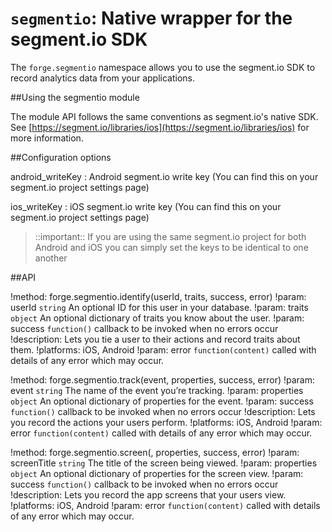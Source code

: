 ``segmentio``: Native wrapper for the segment.io SDK
=====================================================

The ``forge.segmentio`` namespace allows you to use the segment.io SDK to record analytics data from your applications.

##Using the segmentio module

The module API follows the same conventions as segment.io's native SDK. See
[https://segment.io/libraries/ios](https://segment.io/libraries/ios) for more
information.


##Configuration options

android_writeKey
:	Android segment.io write key (You can find this on your segment.io project settings page)

ios_writeKey
:	iOS segment.io write key (You can find this on your segment.io project settings page)

> ::important:: If you are using the same segment.io project for both Android and iOS you can simply set the keys to be identical to one another

##API

!method: forge.segmentio.identify(userId, traits, success, error)
!param: userId `string` An optional ID for this user in your database.
!param: traits `object` An optional dictionary of traits you know about the user. 
!param: success `function()` callback to be invoked when no errors occur
!description: Lets you tie a user to their actions and record traits about them.
!platforms: iOS, Android
!param: error `function(content)` called with details of any error which may occur.

!method: forge.segmentio.track(event, properties, success, error)
!param: event `string` The name of the event you’re tracking.
!param: properties `object` An optional dictionary of properties for the event.
!param: success `function()` callback to be invoked when no errors occur
!description: Lets you record the actions your users perform.
!platforms: iOS, Android
!param: error `function(content)` called with details of any error which may occur.

!method: forge.segmentio.screen(, properties, success, error)
!param: screenTitle `string` The title of the screen being viewed.
!param: properties `object` An optional dictionary of properties for the screen view.
!param: success `function()` callback to be invoked when no errors occur
!description: Lets you record the app screens that your users view.
!platforms: iOS, Android
!param: error `function(content)` called with details of any error which may occur.
